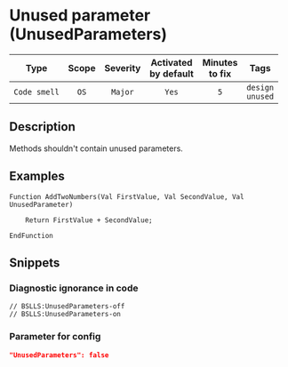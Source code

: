 # Unused parameter (UnusedParameters)

|     Type     | Scope | Severity | Activated<br>by default | Minutes<br>to fix |            Tags            |
|:------------:|:-----:|:--------:|:-----------------------------:|:-----------------------:|:--------------------------:|
| `Code smell` | `OS`  | `Major`  |             `Yes`             |           `5`           | `design`<br>`unused` |

<!-- Блоки выше заполняются автоматически, не трогать -->
## Description
Methods shouldn't contain unused parameters.

## Examples

```bsl
Function AddTwoNumbers(Val FirstValue, Val SecondValue, Val UnusedParameter)

    Return FirstValue + SecondValue;

EndFunction
```

## Snippets

<!-- Блоки ниже заполняются автоматически, не трогать -->
### Diagnostic ignorance in code

```bsl
// BSLLS:UnusedParameters-off
// BSLLS:UnusedParameters-on
```

### Parameter for config

```json
"UnusedParameters": false
```
